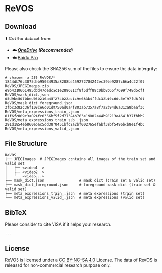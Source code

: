 # ReVOS

## Download

⬇️ Get the dataset from: 

 - ☁️ [***OneDrive***](https://mailsjlueducn-my.sharepoint.com/:f:/g/personal/yancl9918_mails_jlu_edu_cn/Ek3rFeIbNZtAv8kxVxr5n6sBoJZWbVZXHFxWYYxIq7kFKQ?e=Hx2JVd) ***(Recommended)***
 - ☁️ [Baidu Pan](https://pan.baidu.com/s/18cj1BdJFhG9JVvEC9G4M9Q?pwd=visa)

 Please also check the SHA256 sum of the files to ensure the data intergrity:
 ```
# shasum -a 256 ReVOS/*
1844db76c3075deb95034935a8208ba459272784242ec39de9287c66a4c22f07  ReVOS/JPEGImages.zip
e9b4310661495ddd47dedcac1e289621cf8f5dff89c0bb8b65f7699f748d5cff  ReVOS/mask_dict.json
05d9be5d7bbed03b216a457274022ad1c9e683b4ffdc32b19c60c5e797fd8f01  ReVOS/mask_dict_foreground.json
3fbc3d82c36f109ce6d01d8750ad0a4f803ab7357a8f7a2d94d6a312a8baaf36  ReVOS/meta_expressions_train_.json
81f6fc809c3a024fc0356bf5f2d77374b763e19802a44b90213e4641b37fbbb9  ReVOS/meta_expressions_train_sub_.json
291d1854eb860ebac5dd3870451bfc9a2bf002765efabf39bf5496bcb8e1f4b6  ReVOS/meta_expressions_valid_.json
 ```

## File Structure
```
ReVOS
├── JPEGImages  # JPEGImages contains all images of the train set and valid set
│   ├── <video1  >
│   ├── <video2  >
│   └── <video...>
├── mask_dict.json                # mask dict (train set & valid set)
├── mask_dict_foreground.json     # foreground mask dict (train set & valid set)
├── meta_expressions_train_.json  # meta expressions (train set)
└── meta_expressions_valid_.json  # meta expressions (valid set)
```

## BibTeX
Please consider to cite VISA if it helps your research.

```latex
...
```

## License
ReVOS is licensed under a [CC BY-NC-SA 4.0](https://creativecommons.org/licenses/by-nc-sa/4.0/) License. The data of ReVOS is released for non-commercial research purpose only.
